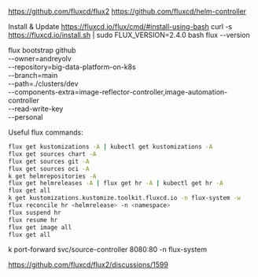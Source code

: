 https://github.com/fluxcd/flux2
https://github.com/fluxcd/helm-controller

Install & Update https://fluxcd.io/flux/cmd/#install-using-bash
curl -s https://fluxcd.io/install.sh | sudo FLUX_VERSION=2.4.0 bash
flux --version

flux bootstrap github \
  --owner=andreyolv \
  --repository=big-data-platform-on-k8s \
  --branch=main \
  --path=./clusters/dev \
  --components-extra=image-reflector-controller,image-automation-controller \
  --read-write-key \
  --personal

Useful flux commands:
```sh 
flux get kustomizations -A | kubectl get kustomizations -A
flux get sources chart -A
flux get sources git -A
flux get sources oci -A
k get helmrepositories -A
flux get helmreleases -A | flux get hr -A | kubectl get hr -A
flux get all
k get kustomizations.kustomize.toolkit.fluxcd.io -n flux-system -w
flux reconcile hr <helmrelease> -n <namespace>
flux suspend hr
flux resume hr
flux get image all
flux get all
```

k port-forward svc/source-controller 8080:80 -n flux-system

https://github.com/fluxcd/flux2/discussions/1599
